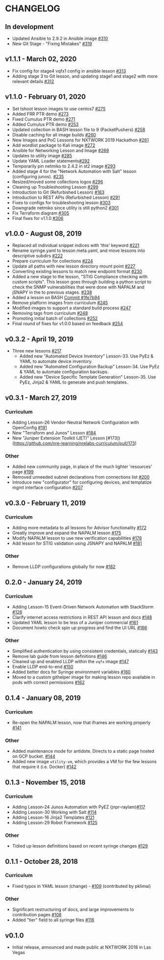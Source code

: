 # CHANGELOG

## In development

- Updated Ansible to 2.9.2 in Ansible image [#310](https://github.com/nre-learning/nrelabs-curriculum/pull/310)
- New Git Stage - "Fixing Mistakes" [#319](https://github.com/nre-learning/nrelabs-curriculum/pull/319)

## v1.1.1 - March 02, 2020

- Fix config for stage4 vqfx1 config in ansible lesson [#313](https://github.com/nre-learning/nrelabs-curriculum/pull/313)
- Adding stage 3 to Git lesson, and updating stage1 and stage2 with more relevant details [#312](https://github.com/nre-learning/nrelabs-curriculum/pull/312)

## v1.1.0 - February 01, 2020

- Set tshoot lesson images to use centos7 [#275](https://github.com/nre-learning/nrelabs-curriculum/pull/275)
- Added FRR PTR demo [#273](https://github.com/nre-learning/nrelabs-curriculum/pull/273)
- Fixed Cumulus PTR demo [#271](https://github.com/nre-learning/nrelabs-curriculum/pull/271)
- Added Cumulus PTR demo [#253](https://github.com/nre-learning/nrelabs-curriculum/pull/253)
- Updated collection in BASH lesson file to 9 (PacketPushers) [#258](https://github.com/nre-learning/nrelabs-curriculum/pull/258)
- Disable caching for all image builds [#260](https://github.com/nre-learning/nrelabs-curriculum/pull/260)
- New Images and PoC Lessons for NXTWORK 2019 Hackathon [#261](https://github.com/nre-learning/nrelabs-curriculum/pull/261)
- Add wordlist package to Kali image [#272](https://github.com/nre-learning/nrelabs-curriculum/pull/272)
- Ansible for Networking Lesson and Image [#289](https://github.com/nre-learning/nrelabs-curriculum/pull/289)
- Updates to utility image [#285](https://github.com/nre-learning/nrelabs-curriculum/pull/285)
- Update YAML Loader statements[#292](https://github.com/nre-learning/nrelabs-curriculum/pull/292)
- Temporarily pin netmiko to 2.4.2 in st2 image [#293](https://github.com/nre-learning/nrelabs-curriculum/pull/293)
- Added stage 4 for the "Network Automation with Salt" lesson (configuring junos). [#235](https://github.com/nre-learning/nrelabs-curriculum/pull/235)
- Resized/moved some collections logos [#296](https://github.com/nre-learning/nrelabs-curriculum/pull/296)
- Cleaning up Troubleshooting Lesson [#299](https://github.com/nre-learning/nrelabs-curriculum/pull/299)
- Introduction to Git (Refurbished Lesson) [#183](https://github.com/nre-learning/nrelabs-curriculum/pull/183)
- Introduction to REST APIs (Refurbished Lesson) [#291](https://github.com/nre-learning/nrelabs-curriculum/pull/291)
- Fixes to configs for troubleshooting lesson [#303](https://github.com/nre-learning/nrelabs-curriculum/pull/303)
- Downgrade netmiko since utility is still python2 [#301](https://github.com/nre-learning/nrelabs-curriculum/pull/301)
- Fix Terraform diagram [#305](https://github.com/nre-learning/nrelabs-curriculum/pull/305)
- Final fixes for v1.1.0 [#306](https://github.com/nre-learning/nrelabs-curriculum/pull/306)

## v1.0.0 - August 08, 2019

- Replaced all individual snippet indices with 'this' keyword [#221](https://github.com/nre-learning/nrelabs-curriculum/pull/221)
- Rename syringe.yaml to lesson.meta.yaml, and move lessons into descriptive subdirs [#222](https://github.com/nre-learning/nrelabs-curriculum/pull/222)
- Prepare curriculum for collections [#224](https://github.com/nre-learning/nrelabs-curriculum/pull/224)
- Update all paths with new lesson directory mount point [#227](https://github.com/nre-learning/nrelabs-curriculum/pull/227)
- Converting existing lessons to match new endpoint format [#230](https://github.com/nre-learning/nrelabs-curriculum/pull/230)
- Added a new stage to the lesson, "STIG Compliance checking with custom scripts". This lesson goes through building a python script to check the SNMP vulnerabilities that were done with NAPALM and jSNAPY in the to previous stages. [#238](https://github.com/nre-learning/nrelabs-curriculum/pull/238)
- Added a lesson on BASH [Commit #1fe7b94](https://github.com/nre-learning/nrelabs-curriculum/commit/1fe7b94454e880b1a468b1d1742d2911139359ab)
- Remove platform images from curriculum [#245](https://github.com/nre-learning/nrelabs-curriculum/pull/245)
- Modified images to support a standard build process [#247](https://github.com/nre-learning/nrelabs-curriculum/pull/247)
- Removing tags from curriculum [#248](https://github.com/nre-learning/nrelabs-curriculum/pull/248)
- Promoting initial batch of collections [#252](https://github.com/nre-learning/nrelabs-curriculum/pull/252)
- Final round of fixes for v1.0.0 based on feedback [#254](https://github.com/nre-learning/nrelabs-curriculum/pull/254)

## v0.3.2 - April 19, 2019

- Three new lessons [#217](https://github.com/nre-learning/nrelabs-curriculum/pull/217)
  - Added new "Automated Device Inventory" Lesson-33. Use PyEz & YAML to automate device inventory.
  - Added new "Automated Configuration Backup" Lesson-34. Use PyEz & YAML to automate configuration backups.
  - Added new "Device Specific Template Generation" Lesson-35. Use PyEz, Jinja2 & YAML to generate and push templates.

## v0.3.1 - March 27, 2019

### Curriculum

- Adding Lesson-26 Vendor-Neutral Network Configuration with OpenConfig [#191](https://github.com/nre-learning/nrelabs-curriculum/pull/191)
- New "Terraform and Junos" Lesson [#184](https://github.com/nre-learning/nrelabs-curriculum/pull/184)
- New "Juniper Extension Toolkit (JET)" Lesson [#173])(https://github.com/nre-learning/nrelabs-curriculum/pull/173)

### Other

- Added new community page, in place of the much lighter 'resources' page [#199](https://github.com/nre-learning/nrelabs-curriculum/pull/199)
- Removed unneeded subnet declarations from connections list [#200](https://github.com/nre-learning/nrelabs-curriculum/pull/200)
- Introduce new "configurator" for configuring devices, and templatize mgmt interface configuration  [#207](https://github.com/nre-learning/nrelabs-curriculum/pull/207)

## v0.3.0 - February 11, 2019

### Curriculum

- Adding more metadata to all lessons for Advisor functionality [#172](https://github.com/nre-learning/nrelabs-curriculum/pull/172)
- Greatly improve and expand the NAPALM lesson [#175](https://github.com/nre-learning/nrelabs-curriculum/pull/175)
- Modify NAPALM lesson to use new verification capabilities [#178](https://github.com/nre-learning/nrelabs-curriculum/pull/178)
- Add lesson for STIG validation using JSNAPY and NAPALM [#181](https://github.com/nre-learning/nrelabs-curriculum/pull/181)

### Other

- Remove LLDP configurations globally for now [#182](https://github.com/nre-learning/nrelabs-curriculum/pull/182)

## 0.2.0 - January 24, 2019

### Curriculum

- Adding Lesson-15 Event-Driven Network Automation with StackStorm [#126](https://github.com/nre-learning/nrelabs-curriculum/pull/126)
- Clarify internet access restrictions in REST API lesson and docs [#148](https://github.com/nre-learning/nrelabs-curriculum/pull/148)
- Updated YAML lesson to be less of a Juniper commercial [#161](https://github.com/nre-learning/nrelabs-curriculum/pull/161)
- Document howto check spin up progress and find the UI URL [#166](https://github.com/nre-learning/nrelabs-curriculum/pull/166)

### Other

- Simplified authentication by using consistent credentials, statically [#143](https://github.com/nre-learning/nrelabs-curriculum/pull/143)
- Remove lab guide from lesson definitions [#146](https://github.com/nre-learning/nrelabs-curriculum/pull/146)
- Cleaned up and enabled LLDP within the `vqfx` image [#147](https://github.com/nre-learning/nrelabs-curriculum/pull/147)
- Enable LLDP end-to-end [#150](https://github.com/nre-learning/nrelabs-curriculum/pull/150)
- Added better docs for Syringe environment variables [#160](https://github.com/nre-learning/nrelabs-curriculum/pull/160)
- Moved to a custom githelper image for making lesson repo available in pods with correct permissions [#162](https://github.com/nre-learning/nrelabs-curriculum/pull/162)

## 0.1.4 - January 08, 2019

### Curriculum

- Re-open the NAPALM lesson, now that iframes are working properly [#141](https://github.com/nre-learning/nrelabs-curriculum/pull/141)

### Other

- Added maintenance mode for antidote. Directs to a static page hosted on GCP bucket. [#144](https://github.com/nre-learning/nrelabs-curriculum/pull/144)
- Added new image `utility-vm`, which provides a VM for the few lessons that require it (i.e. Docker) [#142](https://github.com/nre-learning/nrelabs-curriculum/pull/142)

## 0.1.3 - November 15, 2018

### Curriculum

- Adding Lesson-24 Junos Automation with PyEZ (jnpr-raylam)[#117](https://github.com/nre-learning/nrelabs-curriculum/pull/117)
- Adding Lesson-30 Working with Salt [#114](https://github.com/nre-learning/nrelabs-curriculum/pull/114)
- Adding Lesson-16 Jinja2 Templates [#121](https://github.com/nre-learning/nrelabs-curriculum/pull/121)
- Adding Lesson-29 Robot Framework [#125](https://github.com/nre-learning/nrelabs-curriculum/pull/125)

### Other

- Tidied up lesson definitions based on recent syringe changes [#129](https://github.com/nre-learning/nrelabs-curriculum/pull/129)

## 0.1.1 - October 28, 2018

### Curriculum

- Fixed typos in YAML lesson (change) - [#109](https://github.com/nre-learning/nrelabs-curriculum/pull/109) (contributed by pklimai)

### Other

- Significant restructuring of docs, and large improvements to contribution pages [#108](https://github.com/nre-learning/nrelabs-curriculum/pull/108)
- Added "tier" field to all syringe files [#116](https://github.com/nre-learning/nrelabs-curriculum/pull/116)

## v0.1.0

- Initial release, announced and made public at NXTWORK 2018 in Las Vegas
